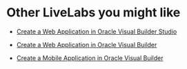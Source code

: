 # Other LiveLabs you might like


- [Create a Web Application in Oracle Visual Builder Studio](https://livelabs.oracle.com/pls/apex/r/dbpm/livelabs/view-workshop?wid=920)

- [Create a Web Application in Oracle Visual Builder](https://livelabs.oracle.com/pls/apex/r/dbpm/livelabs/view-workshop?wid=763)

- [Create a Mobile Application in Oracle Visual Builder](https://livelabs.oracle.com/pls/apex/r/dbpm/livelabs/view-workshop?wid=817)
